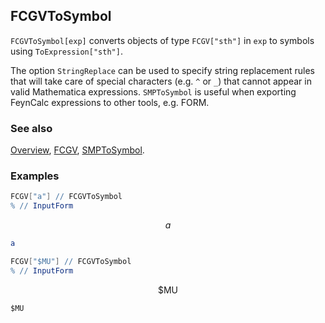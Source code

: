 ## FCGVToSymbol

`FCGVToSymbol[exp]` converts objects of type `FCGV["sth"]` in `exp` to symbols using `ToExpression["sth"]`.

The option `StringReplace` can be used to specify string replacement rules that will take care of special characters (e.g. `^` or `_`) that cannot appear in valid Mathematica expressions. `SMPToSymbol` is useful when exporting FeynCalc expressions to other tools, e.g. FORM.

### See also

[Overview](Extra/FeynCalc.md), [FCGV](FCGV.md), [SMPToSymbol](SMPToSymbol.md).

### Examples

```mathematica
FCGV["a"] // FCGVToSymbol
% // InputForm
```

$$a$$

```mathematica
a
```

```mathematica
FCGV["$MU"] // FCGVToSymbol
% // InputForm
```

$$\text{$\$$MU}$$

```mathematica
$MU
```